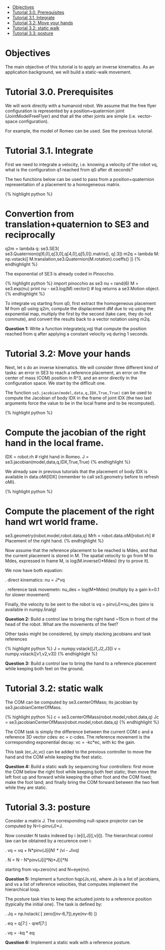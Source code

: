 <!-- MarkdownTOC -->

- [Objectives](#objectives)
- [Tutorial 3.0. Prerequisites](#tutorial-30-prerequisites)
- [Tutorial 3.1. Integrate](#tutorial-31-integrate)
- [Tutorial 3.2: Move your hands](#tutorial-32-move-your-hands)
- [Tutorial 3.2: static walk](#tutorial-32-static-walk)
- [Tutorial 3.3: posture](#tutorial-33-posture)

<!-- /MarkdownTC -->


<a name="objectives"></a>

# Objectives

The main objective of this tutorial is to apply an inverse kinematics. As an application background, we will build a static-walk movement.

<a name="tutorial-30-prerequisites"></a>

# Tutorial 3.0. Prerequisites

We will work directly with a humanoid robot. We assume that the free flyer configuration is represented by a position+quaternion joint (JointModelFreeFlyer) and that all the other joints are simple (i.e. vector-space configuration).

For example, the model of Romeo can be used. See the previous tutorial.

<a name="tutorial-31-integrate"></a>

# Tutorial 3.1. Integrate

First we need to integrate a velocity, i.e. knowing a velocity of the robot vq, what is the configuration q1 reached from q0 after dt seconds?

The two functions below can be used to pass from a position+quaternion representation of a placement to a homogeneous matrix.

{% highlight python %}
# Convertion from translation+quaternion to SE3 and reciprocally
q2m = lambda q: se3.SE3( se3.Quaternion(q[6,0],q[3,0],q[4,0],q[5,0]).matrix(), q[:3])
m2q = lambda M: np.vstack([ M.translation,se3.Quaternion(M.rotation).coeffs() ])
{% endhighlight %}

The exponential of SE3 is already coded in Pinocchio.

{% highlight python %}
import pinocchio as se3
nu    = rand(6)
M     = se3.exp(nu)
print   nu - se3.log(M).vector()  # log returns a se3.Motion object.
{% endhighlight %}

To integrate vq starting from q0, first extract the homogeneous placement M from q0 using q2m, compute the displacement dM due to vq using the exponential map, multiply the first by the second (take care, they do not commute), and convert the results back to a vector notation using m2q.

__Question 1:__ Write a function integrate(q,vq) that compute the position reached from q after applying a constant velocity vq during 1 seconds.

<a name="tutorial-32-move-your-hands"></a>

# Tutorial 3.2: Move your hands

Next, let s do an inverse kinematics. We will consider three different kind of tasks: an error in SE3 to reach a reference placement, an error on the center of mass (COM) position in R^3, and an error directly in the configuration space. We start by the difficult one.

The function `se3.jacobian(model,data,q,IDX,True,True)` can be used to compute the Jacobian of body IDX in the frame of joint IDX (the two last arguments force the value to be in the local frame and to be recomputed).

{% highlight python %}
# Compute the jacobian of the right hand in the local frame.
IDX = robot.rh # right hand in Romeo.
J = se3.jacobian(model,data,q,IDX,True,True)
{% endhighlight %}

We already saw in previous tutorials that the placement of body IDX is available in data.oMi[IDX] (remember to call se3.geometry before to refresh oMi).

{% highlight python %}
# Compute the placement of the right hand wrt world frame.
se3.geometry(robot.model,robot.data,q)
Mrh = robot.data.oMi[robot.rh] # Placement of the right hand.
{% endhighlight %}

Now assume that the reference placement to be reached is Mdes, and that the current placement is stored in M. The spatial velocity to go from M to Mdes, expressed in frame M, is log(M.inverse()*Mdes) (try to prove it).

We now have both equation:

. direct kinematics: nu = J*vq

. reference task movemetn: nu_des = log(M*Mdes) (multiply by a gain k=0.1 for slower movement)

Finally, the velocity to be sent to the robot is vq = pinv(J)*nu_des (pinv is available in numpy.linalg)

__Question 2:__ Build a control law to bring the right hand ~15cm in front of the head of the robot. What are the movements of the feet?

Other tasks might be considered, by simply stacking jacobians and task references

{% highlight python %}
J = numpy.vstack([J1,J2,J3])
v = numpy.vstack([v1,v2,v3])
{% endhighlight %}

__Question 3:__ Build a control law to bring the hand to a reference placement while keeping both feet on the ground.

<a name="tutorial-32-static-walk"></a>

# Tutorial 3.2: static walk

The COM can be computed by se3.centerOfMass; its jacobian by se3.jacobianCenterOfMass.

{% highlight python %}
c = se3.centerOfMass(robot.model,robot.data,q)
Jc = se3.jacobianCenterOfMass(robot.model,robot.data,q)
{% endhighlight %}

The COM task is simply the difference between the current COM c and a reference 3D vector cdes: ec = c-cdes. The reference movement is the corresponding exponential decay: vc = -kc*ec, with kc the gain.

This task (ec,Jc,vc) can be added to the previous controller to move the hand and the COM while keeping the feet static.

__Question 4:__ Build a static walk by sequencing four controllers: first move the COM below the right foot while keeping both feet static; then move the left foot up and forward while keeping the other foot and the COM fixed; make the foot land; and finally bring the COM forward between the two feet while they are static.

<a name="tutorial-33-posture"></a>

# Tutorial 3.3: posture

Consider a matrix J. The corresponding null-space projector can be computed by N=I-pinv(J)*J.

Now consider N tasks indexed by i (e[i],J[i],v[i]). The hierarchical control law can be obtained by a recurence over i:

. vq = vq + N*pinv(J[i]*N) * (vi - Ji*vq)

. N = N - N*pinv(J[i]*N)*J[i]*N

starting from vq=zero(nv) and N=eye(nv).

__Question 5:__ Implement a function hqp(Js,vs), where Js is a list of jacobians, and vs a list of reference velocities, that computes implement the hierarchical loop.

The posture task tries to keep the actuated joints to a reference position (typically the initial one). The task is defined by:

. Jq = np.hstack( [ zero([nv-6,7]),eye(nv-6) ])

. eq = q[7:] - qref[7:]

. vq = -kq * eq

__Question 6:__ Implement a static walk with a reference posture.
